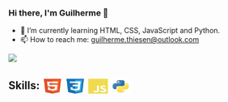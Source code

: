 ### Hi there, I'm Guilherme 👋

- 🌱 I’m currently learning HTML, CSS, JavaScript and Python.
- 📫 How to reach me: guilherme.thiesen@outlook.com

<div>
  <a href="https://www.linkedin.com/in/guilherme-thiesen-soares-035698210/" target="_blank"><img src="https://img.shields.io/badge/-LinkedIn-%230077B5?style=for-the-badge&logo=linkedin&logoColor=white" target="_blank"></a>
 </div>
 
 <div>
  <h2>
    Skills:
     <img align="center" alt="HTML" height="30" width="40" src="https://raw.githubusercontent.com/devicons/devicon/master/icons/html5/html5-original.svg">
     <img align="center" alt="CSS" height="30" width="40" src="https://raw.githubusercontent.com/devicons/devicon/master/icons/css3/css3-original.svg">
     <img align="center" alt="Js" height="30" width="40" src="https://raw.githubusercontent.com/devicons/devicon/master/icons/javascript/javascript-plain.svg">
      <img align="center" alt="Python" height="30" width="40" src="https://raw.githubusercontent.com/devicons/devicon/master/icons/python/python-original.svg">
  </h2>
  </div>
